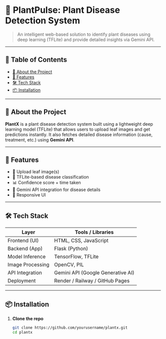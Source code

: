 # 🌿 PlantPulse: Plant Disease Detection System

> An intelligent web-based solution to identify plant diseases using deep learning (TFLite) and provide detailed insights via Gemini API.

---

## 📌 Table of Contents

- [🌱 About the Project](#-about-the-project)
- [🚀 Features](#-features)
- [🛠️ Tech Stack](#️-tech-stack)
- [📦 Installation](#-installation)

---

## 🌱 About the Project

**PlantX** is a plant disease detection system built using a lightweight deep learning model (TFLite) that allows users to upload leaf images and get predictions instantly. It also fetches detailed disease information (cause, treatment, etc.) using **Gemini API**.

---

## 🚀 Features

- 📸 Upload leaf image(s)
- 🤖 TFLite-based disease classification
- 📊 Confidence score + time taken
- 🧠 Gemini API integration for disease details
- 📱 Responsive UI

---

## 🛠️ Tech Stack

| Layer              | Tools / Libraries                        |
|-------------------|------------------------------------------|
| Frontend (UI)      | HTML, CSS, JavaScript                    |
| Backend (App)      | Flask (Python)                           |
| Model Inference    | TensorFlow, TFLite                       |
| Image Processing   | OpenCV, PIL                              |
| API Integration    | Gemini API (Google Generative AI)       |
| Deployment         | Render / Railway / GitHub Pages         |

---

## 📦 Installation

1. **Clone the repo**
   ```bash
   git clone https://github.com/yourusername/plantx.git
   cd plantx
